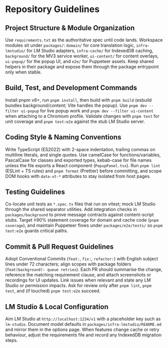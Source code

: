 # Repository Guidelines

## Project Structure & Module Organization
Use `requirements.txt` as the authoritative spec until code lands. Workspace modules sit under `packages/`: `domain/` for core translation logic, `infra-lmstudio/` for LM Studio adapters, `infra-cache/` for IndexedDB caching, `background/` for the MV3 service worker, `ui-content/` for content overlays, `ui-popup/` for the popup UI, and `e2e/` for Puppeteer assets. Keep shared helpers in their package and expose them through the package entrypoint only when stable.

## Build, Test, and Development Commands
Install pnpm v8+, run `pnpm install`, then build with `pnpm build` (esbuild bundles background/content; Vite handles the popup). Use `pnpm dev --filter ui-popup` for live popup work and `pnpm dev --filter ui-content` when attaching to a Chromium profile. Validate changes with `pnpm test` for unit coverage and `pnpm test:e2e` against the stub LM Studio server.

## Coding Style & Naming Conventions
Write TypeScript (ES2022) with 2-space indentation, trailing commas on multiline literals, and single quotes. Use camelCase for functions/variables, PascalCase for classes and exported types, kebab-case for file names unless the file exports a React component (`PopupPanel.tsx`). Run `pnpm lint` (ESLint + TS rules) and `pnpm format` (Prettier) before committing, and scope DOM hooks with `data-xt-*` attributes to stay isolated from host pages.

## Testing Guidelines
Co-locate unit tests as `*.spec.ts` files that run on vitest; mock LM Studio through the shared separator utilities. Add integration checks in `packages/background` to prove message contracts against content-script stubs. Target ≥90% statement coverage for domain and cache code (`pnpm coverage`), and maintain Puppeteer flows under `packages/e2e/tests/` so `pnpm test:e2e` guards critical paths.

## Commit & Pull Request Guidelines
Adopt Conventional Commits (`feat:`, `fix:`, `refactor:`) with English subject lines under 72 characters; align scopes with package folders (`feat(background): queue retries`). Each PR should summarise the change, reference the matching requirement clause, and attach screenshots or recordings for UI updates. Link issues when relevant and state any LM Studio or permission impacts. Ask for review only after `pnpm lint`, `pnpm test`, and (if touched) `pnpm test:e2e` succeed.

## LM Studio & Local Configuration
Aim LM Studio at `http://localhost:1234/v1` with a placeholder key such as `lm-studio`. Document model defaults in `packages/infra-lmstudio/README.md` and mirror them in the options page. When features change cache or retry behaviour, adjust the requirements file and record any IndexedDB migration steps.

